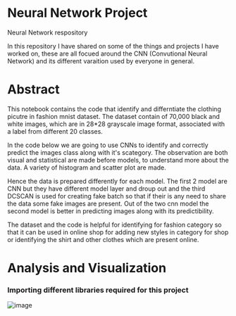 # Neural Network Project
Neural Network respository

In this repository I have shared on some of the things and projects I have worked on, these are all focued around the CNN (Convutional Neural Network) and its different
varaition used by everyone in general.




# Abstract
This notebook contains the code that identify and differntiate the clothing picutre in fashion mnist dataset. The dataset contain of 70,000 black and white images, which are in 28*28 grayscale image format, associated with a label from different 20 classes.

In the code below we are going to use CNNs to identify and correctly predict the images class along with it's scategory. The observation are both visual and statistical are made before models, to understand more about the data. A variety of histogram and scatter plot are made.

Hence the data is prepared differently for each model. The first 2 model are CNN but they have different model layer and droup out and the third DCSCAN is used for creating fake batch so that if their is any need to share the data some fake images are present. Out of the two cnn model the second model is better in predicting images along with its predictibility.

The  dataset and the code is helpful for identifying for fashion category so that it can be used in online shop for adding new styles in category for  shop or identifying the shirt and other clothes which are present online.


# Analysis and Visualization

### Importing different libraries required for this project
![image](https://user-images.githubusercontent.com/78008979/236595194-ce0c99f1-02d2-452c-9d8f-39a061ec9c48.png)
